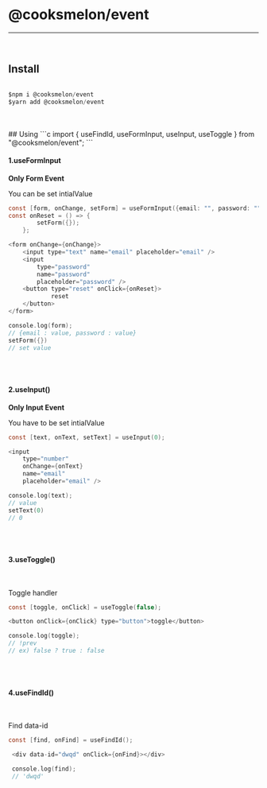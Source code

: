 # @cooksmelon/event

---

<br />

## Install

```c

$npm i @cooksmelon/event
$yarn add @cooksmelon/event

```

<br />
<br />
## Using
```c
import { useFindId, useFormInput, useInput, useToggle } from "@cooksmelon/event";
```

<br />

#### 1.useFormInput

<p> <strong> Only Form Event </strong></p>
You can be set intialValue
<br />

```c
const [form, onChange, setForm] = useFormInput({email: "", password: ""});
const onReset = () => {
        setForm({});
    };

<form onChange={onChange}>
    <input type="text" name="email" placeholder="email" />
    <input
        type="password"
        name="password"
        placeholder="password" />
    <button type="reset" onClick={onReset}>
            reset
    </button>
</form>

console.log(form);
// {email : value, password : value}
setForm({})
// set value
```

<br />
<br />

#### 2.useInput()

<p> <strong> Only Input Event </strong></p>
You have to be set intialValue
<br />

```c
const [text, onText, setText] = useInput(0);

<input
    type="number"
    onChange={onText}
    name="email"
    placeholder="email" />

console.log(text);
// value
setText(0)
// 0
```

<br />
<br />

#### 3.useToggle()

<br />

Toggle handler
<br />

```c
const [toggle, onClick] = useToggle(false);

<button onClick={onClick} type="button">toggle</button>

console.log(toggle);
// !prev
// ex) false ? true : false
```

<br />
<br />

#### 4.useFindId()

<br />

Find data-id
<br />

```c
const [find, onFind] = useFindId();

 <div data-id="dwqd" onClick={onFind}></div>

 console.log(find);
 // 'dwqd'
```

